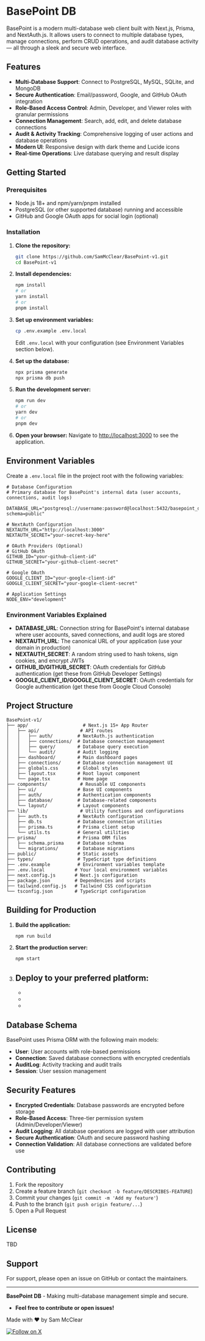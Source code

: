 # BasePoint DB

BasePoint is a modern multi-database web client built with Next.js, Prisma, and NextAuth.js. It allows users to connect to multiple database types, manage connections, perform CRUD operations, and audit database activity — all through a sleek and secure web interface.

## Features

- **Multi-Database Support**: Connect to PostgreSQL, MySQL, SQLite, and MongoDB
- **Secure Authentication**: Email/password, Google, and GitHub OAuth integration
- **Role-Based Access Control**: Admin, Developer, and Viewer roles with granular permissions
- **Connection Management**: Search, add, edit, and delete database connections
- **Audit & Activity Tracking**: Comprehensive logging of user actions and database operations
- **Modern UI**: Responsive design with dark theme and Lucide icons
- **Real-time Operations**: Live database querying and result display

## Getting Started

### Prerequisites

- Node.js 18+ and npm/yarn/pnpm installed
- PostgreSQL (or other supported database) running and accessible
- GitHub and Google OAuth apps for social login (optional)

### Installation

1. **Clone the repository:**
   ```bash
   git clone https://github.com/SamMcClear/BasePoint-v1.git
   cd BasePoint-v1
   ```

2. **Install dependencies:**
   ```bash
   npm install
   # or
   yarn install
   # or
   pnpm install
   ```

3. **Set up environment variables:**
   ```bash
   cp .env.example .env.local
   ```
   Edit `.env.local` with your configuration (see Environment Variables section below).

4. **Set up the database:**
   ```bash
   npx prisma generate
   npx prisma db push
   ```

5. **Run the development server:**
   ```bash
   npm run dev
   # or
   yarn dev
   # or
   pnpm dev
   ```

6. **Open your browser:**
   Navigate to [http://localhost:3000](http://localhost:3000) to see the application.

## Environment Variables

Create a `.env.local` file in the project root with the following variables:

```env
# Database Configuration
# Primary database for BasePoint's internal data (user accounts, connections, audit logs)

DATABASE_URL="postgresql://username:password@localhost:5432/basepoint_db?schema=public"

# NextAuth Configuration
NEXTAUTH_URL="http://localhost:3000"
NEXTAUTH_SECRET="your-secret-key-here"

# OAuth Providers (Optional)
# GitHub OAuth
GITHUB_ID="your-github-client-id"
GITHUB_SECRET="your-github-client-secret"

# Google OAuth
GOOGLE_CLIENT_ID="your-google-client-id"
GOOGLE_CLIENT_SECRET="your-google-client-secret"

# Application Settings
NODE_ENV="development"
```

### Environment Variables Explained

- **DATABASE_URL**: Connection string for BasePoint's internal database where user accounts, saved connections, and audit logs are stored
- **NEXTAUTH_URL**: The canonical URL of your application (use your domain in production)
- **NEXTAUTH_SECRET**: A random string used to hash tokens, sign cookies, and encrypt JWTs
- **GITHUB_ID/GITHUB_SECRET**: OAuth credentials for GitHub authentication (get these from GitHub Developer Settings)
- **GOOGLE_CLIENT_ID/GOOGLE_CLIENT_SECRET**: OAuth credentials for Google authentication (get these from Google Cloud Console)

## Project Structure

```
BasePoint-v1/
├── app/                    # Next.js 15+ App Router
│   ├── api/               # API routes
│   │   ├── auth/         # NextAuth.js authentication
│   │   ├── connections/  # Database connection management
│   │   ├── query/        # Database query execution
│   │   └── audit/        # Audit logging
│   ├── dashboard/        # Main dashboard pages
│   ├── connections/      # Database connection management UI
│   ├── globals.css       # Global styles
│   ├── layout.tsx        # Root layout component
│   └── page.tsx          # Home page
├── components/            # Reusable UI components
│   ├── ui/               # Base UI components
│   ├── auth/             # Authentication components
│   ├── database/         # Database-related components
│   └── layout/           # Layout components
├── lib/                   # Utility functions and configurations
│   ├── auth.ts           # NextAuth configuration
│   ├── db.ts             # Database connection utilities
│   ├── prisma.ts         # Prisma client setup
│   └── utils.ts          # General utilities
├── prisma/               # Prisma ORM files
│   ├── schema.prisma     # Database schema
│   └── migrations/       # Database migrations
├── public/               # Static assets
├── types/                # TypeScript type definitions
├── .env.example          # Environment variables template
├── .env.local           # Your local environment variables
├── next.config.js       # Next.js configuration
├── package.json         # Dependencies and scripts
├── tailwind.config.js   # Tailwind CSS configuration
└── tsconfig.json        # TypeScript configuration
```

## Building for Production

1. **Build the application:**
   ```bash
   npm run build
   ```

2. **Start the production server:**
   ```bash
   npm start
   ```

3. **Deploy to your preferred platform:**
   - 
   - 
   - 
   -

## Database Schema

BasePoint uses Prisma ORM with the following main models:

- **User**: User accounts with role-based permissions
- **Connection**: Saved database connections with encrypted credentials
- **AuditLog**: Activity tracking and audit trails
- **Session**: User session management

## Security Features

- **Encrypted Credentials**: Database passwords are encrypted before storage
- **Role-Based Access**: Three-tier permission system (Admin/Developer/Viewer)
- **Audit Logging**: All database operations are logged with user attribution
- **Secure Authentication**: OAuth and secure password hashing
- **Connection Validation**: All database connections are validated before use

## Contributing

1. Fork the repository
2. Create a feature branch (`git checkout -b feature/DESCRIBES-FEATURE`)
3. Commit your changes (`git commit -m 'Add my feature'`)
4. Push to the branch (`git push origin feature/...`)
5. Open a Pull Request

## License

TBD

## Support

For support, please open an issue on GitHub or contact the maintainers.

---

**BasePoint DB** - Making multi-database management simple and secure.


- **Feel free to contribute or open issues!**

Made with ❤️ by Sam McClear

[![Follow on X](https://img.shields.io/badge/X-Follow%20%40Sir0xFF-1DA1F2?style=for-the-badge&logo=twitter)](https://x.com/Sir0xFF)

